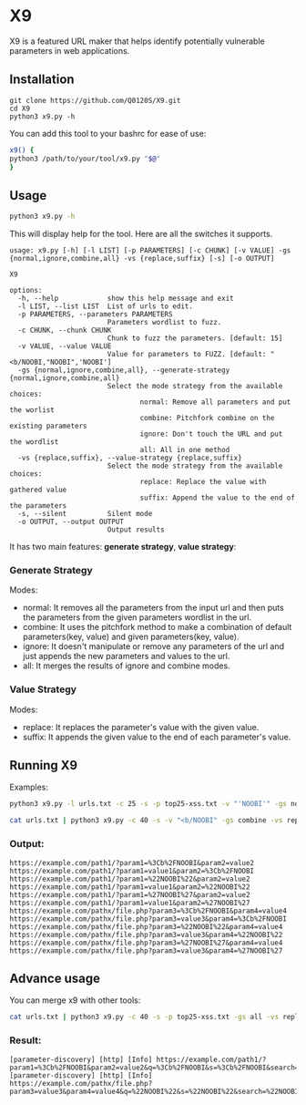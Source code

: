 # X9
X9 is a featured URL maker that helps identify potentially vulnerable parameters in web applications.
## Installation
```console
git clone https://github.com/Q0120S/X9.git
cd X9
python3 x9.py -h
```
You can add this tool to your bashrc for ease of use:
```bash
x9() {                  
python3 /path/to/your/tool/x9.py "$@"
}
```
## Usage
```bash
python3 x9.py -h
```
This will display help for the tool. Here are all the switches it supports.
```console
usage: x9.py [-h] [-l LIST] [-p PARAMETERS] [-c CHUNK] [-v VALUE] -gs {normal,ignore,combine,all} -vs {replace,suffix} [-s] [-o OUTPUT]

X9

options:
  -h, --help            show this help message and exit
  -l LIST, --list LIST  List of urls to edit.
  -p PARAMETERS, --parameters PARAMETERS
                        Parameters wordlist to fuzz.
  -c CHUNK, --chunk CHUNK
                        Chunk to fuzz the parameters. [default: 15]
  -v VALUE, --value VALUE
                        Value for parameters to FUZZ. [default: "<b/NOOBI,"NOOBI",'NOOBI']
  -gs {normal,ignore,combine,all}, --generate-strategy {normal,ignore,combine,all}
                        Select the mode strategy from the available choices:
                                normal: Remove all parameters and put the worlist
                                combine: Pitchfork combine on the existing parameters
                                ignore: Don't touch the URL and put the wordlist
                                all: All in one method
  -vs {replace,suffix}, --value-strategy {replace,suffix}
                        Select the mode strategy from the available choices:
                                replace: Replace the value with gathered value
                                suffix: Append the value to the end of the parameters
  -s, --silent          Silent mode
  -o OUTPUT, --output OUTPUT
                        Output results
```
It has two main features: **generate strategy**, **value strategy**:
### Generate Strategy
Modes:
* normal: It removes all the parameters from the input url and then puts the parameters from the given parameters wordlist in the url.
* combine: It uses the pitchfork method to make a combination of default parameters(key, value) and given parameters(key, value).
* ignore: It doesn't manipulate or remove any parameters of the url and just appends the new parameters and values to the url.
* all: It merges the results of ignore and combine modes.
### Value Strategy
Modes:
* replace: It replaces the parameter's value with the given value.
* suffix: It appends the given value to the end of each parameter's value.
## Running X9
Examples:
```bash
python3 x9.py -l urls.txt -c 25 -s -p top25-xss.txt -v "'NOOBI'" -gs normal -vs suffix
```
```bash
cat urls.txt | python3 x9.py -c 40 -s -v "<b/NOOBI" -gs combine -vs replace
```
### Output:
```console
https://example.com/path1/?param1=%3Cb%2FNOOBI&param2=value2
https://example.com/path1/?param1=value1&param2=%3Cb%2FNOOBI
https://example.com/path1/?param1=%22NOOBI%22&param2=value2
https://example.com/path1/?param1=value1&param2=%22NOOBI%22
https://example.com/path1/?param1=%27NOOBI%27&param2=value2
https://example.com/path1/?param1=value1&param2=%27NOOBI%27
https://example.com/pathx/file.php?param3=%3Cb%2FNOOBI&param4=value4
https://example.com/pathx/file.php?param3=value3&param4=%3Cb%2FNOOBI
https://example.com/pathx/file.php?param3=%22NOOBI%22&param4=value4
https://example.com/pathx/file.php?param3=value3&param4=%22NOOBI%22
https://example.com/pathx/file.php?param3=%27NOOBI%27&param4=value4
https://example.com/pathx/file.php?param3=value3&param4=%27NOOBI%27
```
## Advance usage
You can merge x9 with other tools:
```bash
cat urls.txt | python3 x9.py -c 40 -s -p top25-xss.txt -gs all -vs replace | nuclei -t templates/parameter-discovery-html.yaml -silent
```
### Result:
```console
[parameter-discovery] [http] [Info] https://example.com/path1/?param1=%3Cb%2FNOOBI&param2=value2&q=%3Cb%2FNOOBI&s=%3Cb%2FNOOBI&search=%3Cb%2FNOOBI&id=%3Cb%2FNOOBI&lang=%3Cb%2FNOOBI&keyword=%3Cb%2FNOOBI&query=%3Cb%2FNOOBI&page=%3Cb%2FNOOBI&keywords=%3Cb%2FNOOBI&year=%3Cb%2FNOOBI&view=%3Cb%2FNOOBI&email=%3Cb%2FNOOBI&type=%3Cb%2FNOOBI&name=%3Cb%2FNOOBI&p=%3Cb%2FNOOBI&month=%3Cb%2FNOOBI&image=%3Cb%2FNOOBI&list_type=%3Cb%2FNOOBI&url=%3Cb%2FNOOBI&terms=%3Cb%2FNOOBI&categoryid=%3Cb%2FNOOBI&key=%3Cb%2FNOOBI&login=%3Cb%2FNOOBI&begindate=%3Cb%2FNOOBI&enddate=%3Cb%2FNOOBI
[parameter-discovery] [http] [Info] https://example.com/pathx/file.php?param3=value3&param4=value4&q=%22NOOBI%22&s=%22NOOBI%22&search=%22NOOBI%22&id=%22NOOBI%22&lang=%22NOOBI%22&keyword=%22NOOBI%22&query=%22NOOBI%22&page=%22NOOBI%22&keywords=%22NOOBI%22&year=%22NOOBI%22&view=%22NOOBI%22&email=%22NOOBI%22&type=%22NOOBI%22&name=%22NOOBI%22&p=%22NOOBI%22&month=%22NOOBI%22&image=%22NOOBI%22&list_type=%22NOOBI%22&url=%22NOOBI%22&terms=%22NOOBI%22&categoryid=%22NOOBI%22&key=%22NOOBI%22&login=%22NOOBI%22&begindate=%22NOOBI%22&enddate=%22NOOBI%22
```
